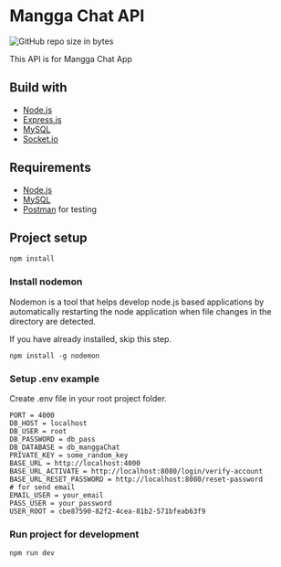 # Mangga Chat API
![GitHub repo size in bytes](https://img.shields.io/github/repo-size/joonacode/backend-manggachat)

This API is for Mangga Chat App

## Build with
* [Node.js](https://nodejs.org/en/)
* [Express.js](https://expressjs.com/)
* [MySQL](https://www.mysql.com/)
* [Socket.io](https://socket.io/)

## Requirements
* [Node.js](https://nodejs.org/en/)
* [MySQL](https://www.mysql.com/)
* [Postman](https://www.getpostman.com/) for testing

## Project setup

```
npm install
```

### Install nodemon

Nodemon is a tool that helps develop node.js based applications by automatically restarting the node application when file changes in the directory are detected.

If you have already installed, skip this step.

```
npm install -g nodemon
```

### Setup .env example

Create .env file in your root project folder.

```
PORT = 4000
DB_HOST = localhost
DB_USER = root
DB_PASSWORD = db_pass
DB_DATABASE = db_manggaChat
PRIVATE_KEY = some_random_key
BASE_URL = http://localhost:4000
BASE_URL_ACTIVATE = http://localhost:8080/login/verify-account
BASE_URL_RESET_PASSWORD = http://localhost:8080/reset-password
# for send email
EMAIL_USER = your_email
PASS_USER = your_password
USER_ROOT = cbe87590-82f2-4cea-81b2-571bfeab63f9
```

### Run project for development

```
npm run dev
```

